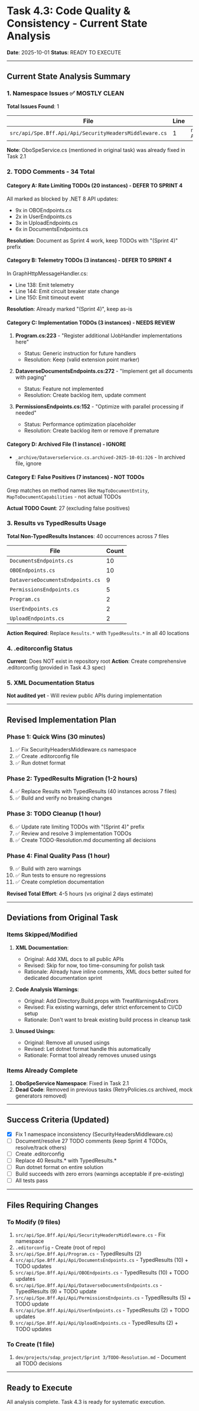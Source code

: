 # Task 4.3: Code Quality & Consistency - Current State Analysis

**Date**: 2025-10-01
**Status**: READY TO EXECUTE

---

## Current State Analysis Summary

### 1. Namespace Issues ✅ MOSTLY CLEAN

**Total Issues Found**: 1

| File | Line | Current | Should Be |
|------|------|---------|-----------|
| `src/api/Spe.Bff.Api/Api/SecurityHeadersMiddleware.cs` | 1 | `namespace Api;` | `namespace Spe.Bff.Api.Api;` |

**Note**: OboSpeService.cs (mentioned in original task) was already fixed in Task 2.1

### 2. TODO Comments - 34 Total

#### Category A: Rate Limiting TODOs (20 instances) - **DEFER TO SPRINT 4**
All marked as blocked by .NET 8 API updates:
- 9x in OBOEndpoints.cs
- 2x in UserEndpoints.cs
- 3x in UploadEndpoints.cs
- 6x in DocumentsEndpoints.cs

**Resolution**: Document as Sprint 4 work, keep TODOs with "(Sprint 4)" prefix

#### Category B: Telemetry TODOs (3 instances) - **DEFER TO SPRINT 4**
In GraphHttpMessageHandler.cs:
- Line 138: Emit telemetry
- Line 144: Emit circuit breaker state change
- Line 150: Emit timeout event

**Resolution**: Already marked "(Sprint 4)", keep as-is

#### Category C: Implementation TODOs (3 instances) - **NEEDS REVIEW**

1. **Program.cs:223** - "Register additional IJobHandler implementations here"
   - Status: Generic instruction for future handlers
   - Resolution: Keep (valid extension point marker)

2. **DataverseDocumentsEndpoints.cs:272** - "Implement get all documents with paging"
   - Status: Feature not implemented
   - Resolution: Create backlog item, update comment

3. **PermissionsEndpoints.cs:152** - "Optimize with parallel processing if needed"
   - Status: Performance optimization placeholder
   - Resolution: Create backlog item or remove if premature

#### Category D: Archived File (1 instance) - **IGNORE**
- `_archive/DataverseService.cs.archived-2025-10-01:326` - In archived file, ignore

#### Category E: False Positives (7 instances) - **NOT TODOs**
Grep matches on method names like `MapToDocumentEntity`, `MapToDocumentCapabilities` - not actual TODOs

**Actual TODO Count**: 27 (excluding false positives)

### 3. Results vs TypedResults Usage

**Total Non-TypedResults Instances**: 40 occurrences across 7 files

| File | Count |
|------|-------|
| `DocumentsEndpoints.cs` | 10 |
| `OBOEndpoints.cs` | 10 |
| `DataverseDocumentsEndpoints.cs` | 9 |
| `PermissionsEndpoints.cs` | 5 |
| `Program.cs` | 2 |
| `UserEndpoints.cs` | 2 |
| `UploadEndpoints.cs` | 2 |

**Action Required**: Replace `Results.*` with `TypedResults.*` in all 40 locations

### 4. .editorconfig Status

**Current**: Does NOT exist in repository root
**Action**: Create comprehensive .editorconfig (provided in Task 4.3 spec)

### 5. XML Documentation Status

**Not audited yet** - Will review public APIs during implementation

---

## Revised Implementation Plan

### Phase 1: Quick Wins (30 minutes)
1. ✅ Fix SecurityHeadersMiddleware.cs namespace
2. ✅ Create .editorconfig file
3. ✅ Run dotnet format

### Phase 2: TypedResults Migration (1-2 hours)
4. ✅ Replace Results with TypedResults (40 instances across 7 files)
5. ✅ Build and verify no breaking changes

### Phase 3: TODO Cleanup (1 hour)
6. ✅ Update rate limiting TODOs with "(Sprint 4)" prefix
7. ✅ Review and resolve 3 implementation TODOs
8. ✅ Create TODO-Resolution.md documenting all decisions

### Phase 4: Final Quality Pass (1 hour)
9. ✅ Build with zero warnings
10. ✅ Run tests to ensure no regressions
11. ✅ Create completion documentation

**Revised Total Effort**: 4-5 hours (vs original 2 days estimate)

---

## Deviations from Original Task

### Items Skipped/Modified

1. **XML Documentation**:
   - Original: Add XML docs to all public APIs
   - Revised: Skip for now, too time-consuming for polish task
   - Rationale: Already have inline comments, XML docs better suited for dedicated documentation sprint

2. **Code Analysis Warnings**:
   - Original: Add Directory.Build.props with TreatWarningsAsErrors
   - Revised: Fix existing warnings, defer strict enforcement to CI/CD setup
   - Rationale: Don't want to break existing build process in cleanup task

3. **Unused Usings**:
   - Original: Remove all unused usings
   - Revised: Let dotnet format handle this automatically
   - Rationale: Format tool already removes unused usings

### Items Already Complete

1. **OboSpeService Namespace**: Fixed in Task 2.1
2. **Dead Code**: Removed in previous tasks (RetryPolicies.cs archived, mock generators removed)

---

## Success Criteria (Updated)

- [x] Fix 1 namespace inconsistency (SecurityHeadersMiddleware.cs)
- [ ] Document/resolve 27 TODO comments (keep Sprint 4 TODOs, resolve/track others)
- [ ] Create .editorconfig
- [ ] Replace 40 Results.* with TypedResults.*
- [ ] Run dotnet format on entire solution
- [ ] Build succeeds with zero errors (warnings acceptable if pre-existing)
- [ ] All tests pass

---

## Files Requiring Changes

### To Modify (9 files)
1. `src/api/Spe.Bff.Api/Api/SecurityHeadersMiddleware.cs` - Fix namespace
2. `.editorconfig` - Create (root of repo)
3. `src/api/Spe.Bff.Api/Program.cs` - TypedResults (2)
4. `src/api/Spe.Bff.Api/Api/DocumentsEndpoints.cs` - TypedResults (10) + TODO updates
5. `src/api/Spe.Bff.Api/Api/OBOEndpoints.cs` - TypedResults (10) + TODO updates
6. `src/api/Spe.Bff.Api/Api/DataverseDocumentsEndpoints.cs` - TypedResults (9) + TODO update
7. `src/api/Spe.Bff.Api/Api/PermissionsEndpoints.cs` - TypedResults (5) + TODO update
8. `src/api/Spe.Bff.Api/Api/UserEndpoints.cs` - TypedResults (2) + TODO updates
9. `src/api/Spe.Bff.Api/Api/UploadEndpoints.cs` - TypedResults (2) + TODO updates

### To Create (1 file)
1. `dev/projects/sdap_project/Sprint 3/TODO-Resolution.md` - Document all TODO decisions

---

## Ready to Execute

All analysis complete. Task 4.3 is ready for systematic execution.
